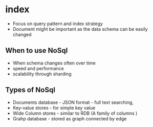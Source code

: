 # index

- Focus on query pattern and index strategy
- Document might be important as the data schema can be easily changed

## When to use NoSql

- When schema changes often over time
- speed and performance
- scalability through sharding

## Types of NoSql

- Documents database - JSON format - full text searching,
- Key-value stores - for simple key value
- Wide Column stores - similar to RDB (A family of columns )
- Grahp database - stored as graph connected by edge
